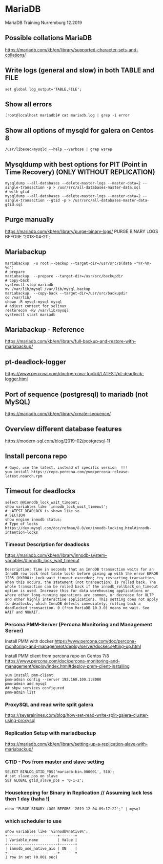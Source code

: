 # MariaDB 
MariaDB Training Nurremburg 12.2019

## Possible collations MariaDB 
https://mariadb.com/kb/en/library/supported-character-sets-and-collations/

## Write logs (general and slow) in both TABLE and FILE 
```
set global log_output='TABLE,FILE';
```

## Show all errors 
```
[root@localhost mariadb]# cat mariadb.log | grep -i error
```

## Show all options of mysqld for galera on Centos 8 
```
/usr/libexec/mysqld --help --verbose | grep wsrep
```

## Mysqldump with best options for PIT (Point in Time Recovery) (ONLY WITHOUT REPLICATION) 
```
mysqldump --all-databases --delete-master-logs --master-data=2 --single-transaction -p > /usr/src/all-databases-master-data.sql
# with gtid 
mysqldump --all-databases --delete-master-logs --master-data=2 --single-transaction --gtid -p > /usr/src/all-databases-master-data-gtid.sql
```
## Purge manually 

https://mariadb.com/kb/en/library/purge-binary-logs/
PURGE BINARY LOGS BEFORE '2013-04-21';

## Mariabackup ##

```
mariabackup  -u root --backup --target-dir=/usr/src/$(date +"%Y-%m-%d")
# prepare 
mariabackup  --prepare --target-dir=/usr/src/backupdir 
# copy-back
systemctl stop mariadb 
mv /var/lib/mysql /var/lib/mysql.backup
mariabackup  --copy-back --target-dir=/usr/src/backupdir
cd /var/lib/
chown -R mysql:mysql mysql
# adjust context for selinux 
restorecon -Rv /var/lib/mysql
systemctl start mariadb 
```
## Mariabackup - Reference ##

https://mariadb.com/kb/en/library/full-backup-and-restore-with-mariabackup/

## pt-deadlock-logger 

https://www.percona.com/doc/percona-toolkit/LATEST/pt-deadlock-logger.html

## Port of sequence (postgresql) to mariadb (not MySQL) 

https://mariadb.com/kb/en/library/create-sequence/

## Overview different database features 

https://modern-sql.com/blog/2019-02/postgresql-11

## Install percona repo 

```
# Guys, use the latest, instead of specific version  !!! 
yum install https://repo.percona.com/yum/percona-release-latest.noarch.rpm
```
## Timeout for deadlocks 

```
select @@innodb_lock_wait_timeout;
show variables like 'innodb_lock_wait_timeout';
# LATEST DEADLOCK is shown like so
# SECTION 
show engine innodb status;
# Type of locks 
https://dev.mysql.com/doc/refman/8.0/en/innodb-locking.html#innodb-intention-locks
```

### Timeout Description for deadlocks 

https://mariadb.com/kb/en/library/innodb-system-variables/#innodb_lock_wait_timeout

```
Description: Time in seconds that an InnoDB transaction waits for an InnoDB row lock (not table lock) before giving up with the error ERROR 1205 (HY000): Lock wait timeout exceeded; try restarting transaction. When this occurs, the statement (not transaction) is rolled back. The whole transaction can be rolled back if the innodb_rollback_on_timeout option is used. Increase this for data warehousing applications or where other long-running operations are common, or decrease for OLTP and other highly interactive applications. This setting does not apply to deadlocks, which InnoDB detects immediately, rolling back a deadlocked transaction. 0 (from MariaDB 10.3.0) means no wait. See WAIT and NOWAIT.
```

### Percona PMM-Server (Percona Monitoring and Management Server) 

Install PMM with docker
https://www.percona.com/doc/percona-monitoring-and-management/deploy/server/docker.setting-up.html

Install PMM client from percona repo on Centos 7/8 
https://www.percona.com/doc/percona-monitoring-and-management/deploy/index.html#deploy-pmm-client-installing
```
yum install pmm-client
pmm-admin config --server 192.168.100.1:8080
pmm-admin add mysql
## shpw services configured 
pmm-admin list 
```

### ProxySQL and read write split galera 

https://severalnines.com/blog/how-set-read-write-split-galera-cluster-using-proxysql

### Replication Setup with mariadbackup 
https://mariadb.com/kb/en/library/setting-up-a-replication-slave-with-mariabackup/

### GTID - Pos from master and slave setting
```
SELECT BINLOG_GTID_POS('mariadb-bin.000001', 510);
# set slave pos on slave 
SET GLOBAL gtid_slave_pos = '0-1-2';
```
### Housekeeping for Binary in Replication // Assuming lack less then 1 day (haha !) 

```
echo "PURGE BINARY LOGS BEFORE '2019-12-04 09:17:22';" | mysql
```

### which scheduler to use 
```
show variables like '%innodb%native%';
+-----------------------+-------+
| Variable_name         | Value |
+-----------------------+-------+
| innodb_use_native_aio | ON    |
+-----------------------+-------+
1 row in set (0.001 sec)
```

